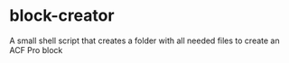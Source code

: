 # block-creator
A small shell script that creates a folder with all needed files to create an ACF Pro block
